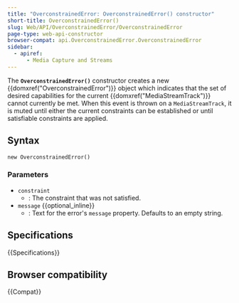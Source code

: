 ```yaml
---
title: "OverconstrainedError: OverconstrainedError() constructor"
short-title: OverconstrainedError()
slug: Web/API/OverconstrainedError/OverconstrainedError
page-type: web-api-constructor
browser-compat: api.OverconstrainedError.OverconstrainedError
sidebar:
  - apiref:
      - Media Capture and Streams
---
```


The **`OverconstrainedError()`** constructor
creates a new {{domxref("OverconstrainedError")}} object which indicates that the set of
desired capabilities for the current {{domxref("MediaStreamTrack")}} cannot currently be
met. When this event is thrown on a `MediaStreamTrack`, it is muted until
either the current constraints can be established or until satisfiable constraints are
applied.

## Syntax

```js-nolint
new OverconstrainedError()
```

### Parameters

- `constraint`
  - : The constraint that was not satisfied.
- `message` {{optional_inline}}
  - : Text for the error's `message` property. Defaults to an empty string.

## Specifications

{{Specifications}}

## Browser compatibility

{{Compat}}
